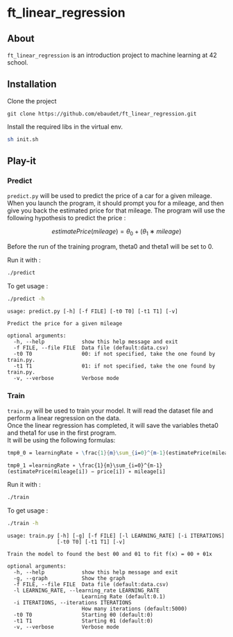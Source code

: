 # ft_linear_regression

## About

`ft_linear_regression` is an introduction project to machine learning at 42 school.

## Installation

Clone the project

```shell
git clone https://github.com/ebaudet/ft_linear_regression.git
```

Install the required libs in the virtual env.

```sh
sh init.sh
```

## Play-it

### Predict

`predict.py` will be used to predict the price of a car for a given mileage. When you launch the program, it should prompt you for a mileage, and then give you back the estimated price for that mileage. The program will use the following hypothesis to predict the price :

```math
estimatePrice(mileage) = θ_0 + (θ_1 ∗ mileage)
```

Before the run of the training program, theta0 and theta1 will be set to 0.

Run it with :
```bash
./predict
```

To get usage :
```bash
./predict -h
```

```
usage: predict.py [-h] [-f FILE] [-t0 T0] [-t1 T1] [-v]

Predict the price for a given mileage

optional arguments:
  -h, --help            show this help message and exit
  -f FILE, --file FILE  Data file (default:data.csv)
  -t0 T0                θ0: if not specified, take the one found by train.py.
  -t1 T1                θ1: if not specified, take the one found by train.py.
  -v, --verbose         Verbose mode
```

### Train

`train.py` will be used to train your model. It will read the dataset file and perform a linear regression on the data.<br>
Once the linear regression has completed, it will save the variables theta0 and theta1 for use in the first program.<br>
It will be using the following formulas:

```mathematica
tmpθ_0 = learningRate ∗ \frac{1}{m}\sum_{i=0}^{m-1}(estimatePrice(mileage[i]) − price[i])
```

```mma
tmpθ_1 =learningRate ∗ \frac{1}{m}\sum_{i=0}^{m-1}(estimatePrice(mileage[i]) − price[i]) ∗ mileage[i]
```

Run it with :
```bash
./train
```

To get usage :
```bash
./train -h
```

```
usage: train.py [-h] [-g] [-f FILE] [-l LEARNING_RATE] [-i ITERATIONS]
                [-t0 T0] [-t1 T1] [-v]

Train the model to found the best θ0 and θ1 to fit f(x) = θ0 + θ1x

optional arguments:
  -h, --help            show this help message and exit
  -g, --graph           Show the graph
  -f FILE, --file FILE  Data file (default:data.csv)
  -l LEARNING_RATE, --learning_rate LEARNING_RATE
                        Learning Rate (default:0.1)
  -i ITERATIONS, --iterations ITERATIONS
                        How many iterations (default:5000)
  -t0 T0                Starting θ0 (default:0)
  -t1 T1                Starting θ1 (default:0)
  -v, --verbose         Verbose mode
```


